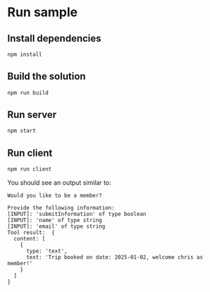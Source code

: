 # Run sample

## Install dependencies

```sh
npm install
```

## Build the solution

```sh
npm run build
```


## Run server

```sh
npm start
```

## Run client

```sh
npm run client
```

You should see an output similar to:

```text
Would you like to be a member?

Provide the following information:
[INPUT]: 'submitInformation' of type boolean
[INPUT]: 'name' of type string
[INPUT]: 'email' of type string
Tool result:  {
  content: [
    {
      type: 'text',
      text: 'Trip booked on date: 2025-01-02, welcome chris as member!'
    }
  ]
}
```
